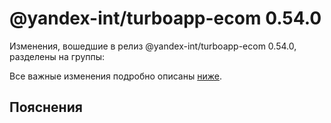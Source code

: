 # @yandex-int/turboapp-ecom 0.54.0

<!-- ЧЕЛОВЕЧЕСКОЕ ВСТУПЛЕНИЕ -->

Изменения, вошедшие в релиз @yandex-int/turboapp-ecom 0.54.0, разделены на группы:

Все важные изменения подробно описаны [ниже](#Пояснения).

## Пояснения

